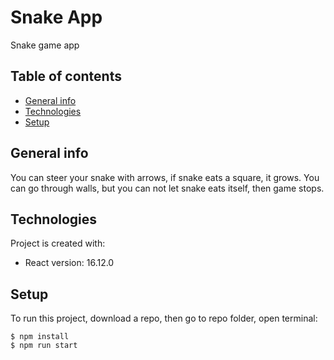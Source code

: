 
# Snake App
Snake game app
## Table of contents
* [General info](#general-info)
* [Technologies](#technologies)
* [Setup](#setup)

## General info
You can steer your snake with arrows, if snake eats a square, it grows. You can go through walls, but you can not let snake eats itself, then game stops.
## Technologies
Project is created with:
* React version: 16.12.0
## Setup
To run this project, download a repo, then go to repo folder, open terminal:

```
$ npm install
$ npm run start
```

